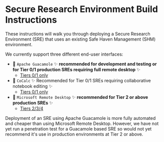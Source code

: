 # Secure Research Environment Build Instructions

These instructions will walk you through deploying a Secure Research Environment (SRE) that uses an existing Safe Haven Management (SHM) environment.

We currently support three different end-user interfaces:

+ :pear: `Apache Guacamole` :sparkles: **recommended for development and testing or for Tier 0/1 production SREs requiring full remote desktop** :sparkles:
  + [Tiers 0/1 only](how-to-deploy-sre-apache-guacamole.md)
+ :beginner: `CoCalc` :sparkles: Recommended for Tier 0/1 SREs requiring collaborative notebook editing :sparkles:
  + [Tiers 0/1 only](how-to-deploy-sre-cocalc.md)
+ :bento: `Microsoft Remote Desktop` :sparkles: **recommended for Tier 2 or above production SREs** :sparkles:
  + [Tiers 2/3/4](how-to-deploy-sre-microsoft-rds.md)

Deployment of an SRE using Apache Guacamole is more fully automated and cheaper than using Microsoft Remote Desktop.
However, we have not yet run a penetration test for a Guacamole based SRE so would not yet recommend it's use in production environments at Tier 2 or above.
